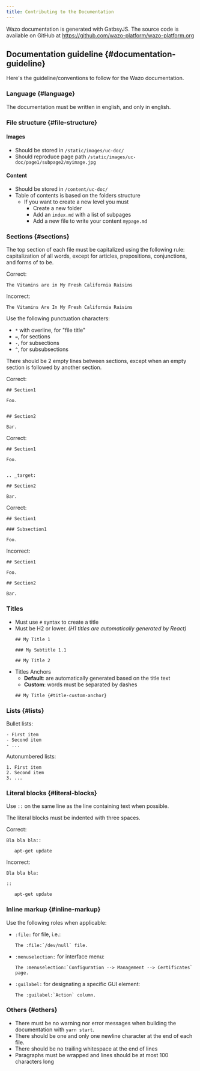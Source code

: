 ```yaml
---
title: Contributing to the Documentation
---
```


Wazo documentation is generated with GatbsyJS. The source code is
available on GitHub at <https://github.com/wazo-platform/wazo-platform.org>

## Documentation guideline {#documentation-guideline}

Here\'s the guideline/conventions to follow for the Wazo documentation.

### Language {#language}

The documentation must be written in english, and only in english.

### File structure {#file-structure}

#### Images

- Should be stored in `/static/images/uc-doc/`
- Should reproduce page path `/static/images/uc-doc/page1/subpage2/myimage.jpg`

#### Content

- Should be stored in `/content/uc-doc/`
- Table of contents is based on the folders structure
  - If you want to create a new level you must
    - Create a new folder
    - Add an `index.md` with a list of subpages
    - Add a new file to write your content `mypage.md`


### Sections {#sections}

The top section of each file must be capitalized using the following
rule: capitalization of all words, except for articles, prepositions,
conjunctions, and forms of to be.

Correct:

    The Vitamins are in My Fresh California Raisins

Incorrect:

    The Vitamins Are In My Fresh California Raisins

Use the following punctuation characters:

-   `*` with overline, for \"file title\"
-   `=`, for sections
-   `-`, for subsections
-   `^`, for subsubsections

There should be 2 empty lines between sections, except when an empty
section is followed by another section.

Correct:

    ## Section1

    Foo.


    ## Section2

    Bar.

Correct:

    ## Section1

    Foo.


    .. _target:

    ## Section2

    Bar.

Correct:

    ## Section1

    ### Subsection1

    Foo.

Incorrect:

    ## Section1

    Foo.

    ## Section2

    Bar.

### Titles

- Must use `#` syntax to create a title
- Must be H2 or lower. _(H1 titles are automatically generated by React)_
  ```
  ## My Title 1

  ### My Subtitle 1.1

  ## My Title 2
  ```
- Titles Anchors
  - **Default**: are automatically generated based on the title text
  - **Custom**: words must be separated by dashes
  ```
  ## My Title {#title-custom-anchor}
  ```

### Lists {#lists}

Bullet lists:

    - First item
    - Second item
    - ...

Autonumbered lists:

    1. First item
    2. Second item
    3. ...


### Literal blocks {#literal-blocks}

Use `::` on the same line as the line containing text when possible.

The literal blocks must be indented with three spaces.

Correct:

    Bla bla bla::

       apt-get update

Incorrect:

    Bla bla bla:

    ::

       apt-get update

### Inline markup {#inline-markup}

Use the following roles when applicable:

-   `:file:` for file, i.e.:

        The :file:`/dev/null` file.

-   `:menuselection:` for interface menu:

        The :menuselection:`Configuration --> Management --> Certificates` page.

-   `:guilabel:` for designating a specific GUI element:

        The :guilabel:`Action` column.

### Others {#others}

-   There must be no warning nor error messages when building the
    documentation with `yarn start`.
-   There should be one and only one newline character at the end of
    each file.
-   There should be no trailing whitespace at the end of lines
-   Paragraphs must be wrapped and lines should be at most 100
    characters long